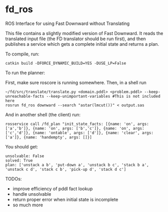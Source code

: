 # fd_ros
ROS Interface for using Fast Downward without Translating

This file contains a slightly modified version of Fast Downward. It reads the translated input file (the FD translator should be run first), and then publishes a service which gets a complete initial state and returns a plan.

To compile, run:
```
catkin build -DFORCE_DYNAMIC_BUILD=YES -DUSE_LP=False
```

To run the planner:

First, make sure roscore is running somewhere.
Then, in a shell run

```
~/fd/src/translate/translate.py <domain.pddl> <problem.pddl> --keep-unreachable-facts --keep-unimportant-variables #This is not included here
rosrun fd_ros downward --search "astar(lmcut())" < output.sas   
```

And in another shell (the client) run:
```
rosservice call /fd_plan "init_state_facts: [{name: 'on', args: ['a','b']}, {name: 'on', args: ['b','c']}, {name: 'on', args: ['c','d']}, {name: 'ontable', args: ['d']}, {name: 'clear', args: ['a']}, {name: 'handempty', args: []}]
```

You should get:
```
unsolvable: False
solved: True
plan: ['unstack a b', 'put-down a', 'unstack b c', 'stack b a', 'unstack c d', 'stack c b', 'pick-up d', 'stack d c']
```

TODOs:
* improve efficiency of pddl fact lookup
* handle unsolvable
* return proper error when initial state is incomplete
* so much more
